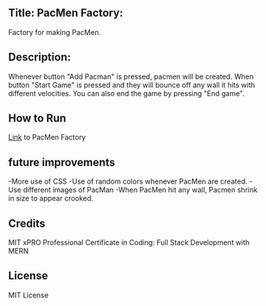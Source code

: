 ## Title: PacMen Factory: 
Factory for making PacMen.

## Description: 
Whenever button "Add Pacman" is pressed, pacmen will be created. 
When button "Start Game" is pressed and they will bounce off any wall it hits with different velocities. You can also end the game by pressing "End game".

## How to Run 
<a href="https://soojsooj.github.io/MIT-work/pacmen-factory/starter.html">Link</a> to PacMen Factory

## future improvements
-More use of CSS
-Use of random colors whenever PacMen are created.
-Use different images of PacMan
-When PacMen hit any wall, Pacmen shrink in size to appear crooked.

## Credits
MIT xPRO Professional Certificate in Coding: Full Stack Development with MERN

## License
MIT License
